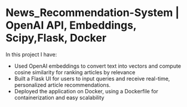 # News_Recommendation-System | OpenAI API, Embeddings, Scipy,Flask, Docker
  In this project I have:
- Used OpenAI embeddings to convert text into vectors and compute cosine similarity for ranking 
  articles by relevance
- Built a Flask UI for users to input queries and receive real-time, personalized article 
  recommendations.
- Deployed the application on Docker, using a Dockerfile for containerization and easy scalability
